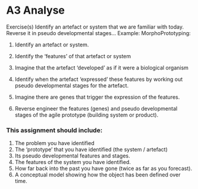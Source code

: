 # A3 Analyse

Exercise(s) Identify an artefact or system that we are familiar with today. Reverse it in pseudo developmental stages… Example: MorphoPrototyping:

1. Identify an artefact or system.

1. Identify the ‘features’ of that artefact or system

1. Imagine that the artefact ‘developed’ as if it were a biological organism

1. Identify when the artefact ‘expressed’ these features by working out pseudo developmental stages for the artefact.

1. Imagine there are genes that trigger the expression of the features.

1. Reverse engineer the features (genes) and pseudo developmental stages of the agile prototype (building system or product).


### This assignment should include:

1. The problem you have identified
1. The ‘prototype’ that you have identified (the system / artefact)
1. Its pseudo developmental features and stages.
1. The features of the system you have identified.
1. How far back into the past you have gone (twice as far as you forecast).
1. A conceptual model showing how the object has been defined over time.
